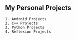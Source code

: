 ## My Personal Projects 

	1. Android Projects
	2. C++ Projects
	3. Python Projects
	4. Reflexion Projects
